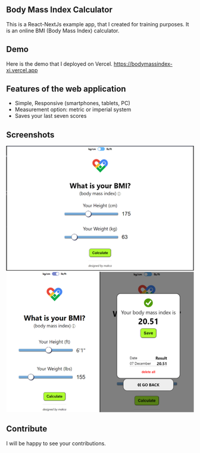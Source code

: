 ## Body Mass Index Calculator
This is a React-NextJs example app, that I created for training purposes. It is an online BMI (Body Mass Index) calculator.


## Demo
Here is the demo that I deployed on Vercel.
https://bodymassindex-xi.vercel.app

## Features of the web application
- Simple, Responsive (smartphones, tablets, PC)
- Measurement option: metric or imperial system
- Saves your last seven scores

## Screenshots
![scrn1](capture1.png)
![scrn2](capture2.png)


## Contribute
I will be happy to see your contributions.